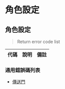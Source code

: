 # 角色設定

## 角色設定
> Return error code list

| 代碼   | 說明 | 備註 |
| ------ | -------------------------------- | ------ |

### 通用錯誤碼列表
* [傳送門](https://github.com/3rdpay/AppCMS-API/blob/master/Modules/Base/Document/error.md)
